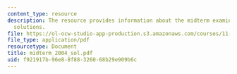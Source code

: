 ```yaml
---
content_type: resource
description: The resource provides information about the midterm examination and its
  solutions.
file: https://ol-ocw-studio-app-production.s3.amazonaws.com/courses/11-128-information-technology-and-the-labor-market-spring-2005/f921917b96e88f88326068b29e909b6c_midterm_2004_sol.pdf
file_type: application/pdf
resourcetype: Document
title: midterm_2004_sol.pdf
uid: f921917b-96e8-8f88-3260-68b29e909b6c
---
```

